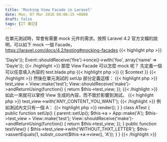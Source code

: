 ```yaml
---
title: 'Mocking View Facade in Laravel'
date: Mon, 07 Mar 2016 04:06:15 +0800
draft: false
tags: [IT 筆記]
---
```


在單元測試時，常會有需要 mock 元件的需求。按照 Laravel 4.2 官方文檔的說明，可以如下 mock 一個 Facade，https://laravel.com/docs/4.2/testing#mocking-facades
{{< highlight php >}}
<?php
//Event::fire('foo', array('name' => 'Dayle'));

Event::shouldReceive('fire')->once()->with('foo', array('name' => 'Dayle'));
{{< /highlight >}}
 那麼 View Facade 可以怎麼 mock 呢？ 先定義一個可以任意填入內容的 test.blade.php
{{< highlight php >}}
{{ $context }}
{{< /highlight >}}
 然後在單元測試的 setUp 部分定義這樣：
{{< highlight php >}}
<?php
$this->test_view = View::make('test');

View::shouldReceive('make')->andReturnUsing(function() {
    return $this->test_view;
});
{{< /highlight >}}
 如此一來就可以掌控 View 生成的內容，而不致於影響到測試。
{{< highlight php >}}
<?php
$this->test_view->with('ANY_CONTENT_YOU_WANT');
{{< /highlight >}}
 例如測試內文只有一個 A：
{{< highlight php >}}
<?php
class A {
    public view {
        return 'A' . View::make('name_of_view')->render();
    }
}

class ATest {
    public function setUp() {
        parent::setUp();
        $this->a = App::make('A');
        $this->test_view = View::make('test');
        View::shouldReceive('make')->andReturnUsing(function() {
            return $this->test_view;
        });
    }

    public function testView() {
        $this->test_view->with('WITHOUT_THXT_LETTER');
        $this->assertEquals(1, substr_count($this->a->view(), 'A'));
    }
}
{{< /highlight >}}
